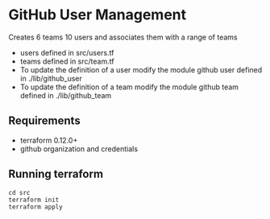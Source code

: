 # GitHub User Management

Creates 6 teams 10 users and associates them with a range of teams
* users defined in src/users.tf
* teams defined in src/team.tf
* To update the definition of a user modify the module github user defined in ./lib/github_user
* To update the definition of a team modify the module github team defined in ./lib/github_team

## Requirements

* terraform 0.12.0+
* github organization and credentials

## Running terraform
```
cd src
terraform init
terraform apply
```